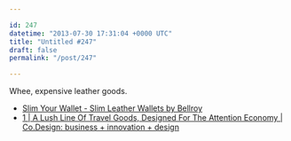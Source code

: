 ```yaml
---

id: 247
datetime: "2013-07-30 17:31:04 +0000 UTC"
title: "Untitled #247"
draft: false
permalink: "/post/247"

---
```


Whee, expensive leather goods. 

 
 * [Slim Your Wallet - Slim Leather Wallets by Bellroy](http://bellroy.com/pages/slim-your-wallet)
 * [1 | A Lush Line Of Travel Goods, Designed For The Attention Economy | Co.Design: business + innovation + design](http://www.fastcodesign.com/1672998/a-lush-line-of-travel-goods-designed-for-the-attention-economy?partner=newsletter#1)


